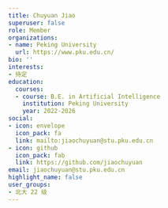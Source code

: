 ```yaml
---
title: Chuyuan Jiao
superuser: false
role: Member
organizations:
- name: Peking University
  url: https://www.pku.edu.cn/
bio: ''
interests:
- 待定
education:
  courses:
  - course: B.E. in Artificial Intelligence
    institution: Peking University
    year: 2022-2026
social:
- icon: envelope
  icon_pack: fa
  link: mailto:jiaochuyuan@stu.pku.edu.cn
- icon: github
  icon_pack: fab
  link: https://github.com/jiaochuyuan
email: jiaochuyuan@stu.pku.edu.cn
highlight_name: false
user_groups:
- 北大 22 级
---
```


